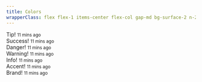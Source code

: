```yaml
---
title: Colors
wrapperClass: flex flex-1 items-center flex-col gap-md bg-surface-2 n-24 p-24
---
```


<div class="vv-toast" aria-live="assertive" aria-atomic="true">
    <div class="vv-toast__header">
        <IconifyIcon icon="akar-icons:heart" class="mr-xs"/>
        Tip!
        <small class="ml-auto font-extralight text-14">11 mins ago</small>
    </div>
</div>

<div class="vv-toast vv-toast--success" aria-live="assertive" aria-atomic="true">
    <div class="vv-toast__header">
        <IconifyIcon icon="akar-icons:check" class="mr-xs"/>
        Success!
        <small class="ml-auto font-extralight text-14">11 mins ago</small>
    </div>
</div>

<div class="vv-toast vv-toast--danger" aria-live="assertive" aria-atomic="true">
    <div class="vv-toast__header">
        <IconifyIcon icon="akar-icons:block" class="mr-xs"/>
        Danger!
        <small class="ml-auto font-extralight text-14">11 mins ago</small>
    </div>
</div>

<div class="vv-toast vv-toast--warning" aria-live="assertive" aria-atomic="true">
    <div class="vv-toast__header">
        <IconifyIcon icon="akar-icons:triangle-alert" class="mr-xs"/>
        Warning!
        <small class="ml-auto font-extralight text-14">11 mins ago</small>
    </div>
</div>

<div class="vv-toast vv-toast--info" aria-live="assertive" aria-atomic="true">
    <div class="vv-toast__header">
        <IconifyIcon icon="akar-icons:music" class="mr-xs"/>
        Info!
        <small class="ml-auto font-extralight text-14">11 mins ago</small>
    </div>
</div>

<div class="vv-toast vv-toast--accent" aria-live="assertive" aria-atomic="true">
    <div class="vv-toast__header">
        <IconifyIcon icon="akar-icons:key" class="mr-xs"/>
        Accent!
        <small class="ml-auto font-extralight text-14">11 mins ago</small>
    </div>
</div>

<div class="vv-toast vv-toast--brand" aria-live="assertive" aria-atomic="true">
    <div class="vv-toast__header">
        <IconifyIcon icon="akar-icons:trophy" class="mr-xs"/>
        Brand!
        <small class="ml-auto font-extralight text-14">11 mins ago</small>
    </div>
</div>